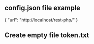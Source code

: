 ## config.json file example

{
    "url": "http://localhost/rest-php/"
}


## Create empty file token.txt